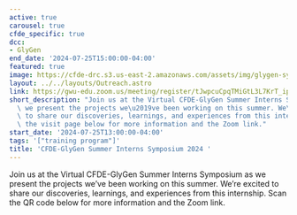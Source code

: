 ```yaml
---
active: true
carousel: true
cfde_specific: true
dcc:
- GlyGen
end_date: '2024-07-25T15:00:00-04:00'
featured: true
image: https://cfde-drc.s3.us-east-2.amazonaws.com/assets/img/glygen-symposium-2024.png
layout: ../../layouts/Outreach.astro
link: https://gwu-edu.zoom.us/meeting/register/tJwpcuCpqTMiGtL3L7KrT_ipuJkf2xZv-utt
short_description: "Join us at the Virtual CFDE-GlyGen Summer Interns Symposium as\
  \ we present the projects we\u2019ve been working on this summer. We\u2019re excited\
  \ to share our discoveries, learnings, and experiences from this internship. Click\
  \ the visit page below for more information and the Zoom link."
start_date: '2024-07-25T13:00:00-04:00'
tags: '["training program"]'
title: 'CFDE-GlyGen Summer Interns Symposium 2024 '
---
```

Join us at the Virtual CFDE-GlyGen Summer Interns Symposium as we present the projects we’ve been working on this summer. We’re excited to share our discoveries, learnings, and experiences from this internship. Scan the QR code below for more information and the Zoom link.
